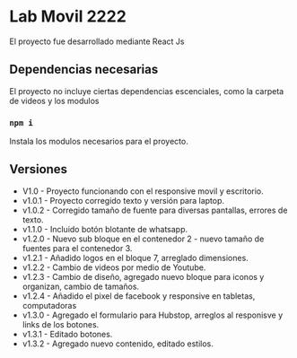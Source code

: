 # Lab Movil 2222

El proyecto fue desarrollado mediante React Js

## Dependencias necesarias

El proyecto no incluye ciertas dependencias escenciales, como la carpeta de videos y los modulos

### `npm i`

Instala los modulos necesarios para el proyecto.

## Versiones

-   V1.0    -   Proyecto funcionando con el responsive movil y escritorio.
-   v1.0.1  -   Proyecto corregido texto y versión para laptop.
-   v1.0.2  -   Corregido tamaño de fuente para diversas pantallas, errores de texto.
-   v1.1.0  -   Incluido botón blotante de whatsapp.
-   v1.2.0  -   Nuevo sub bloque en el contenedor 2 - nuevo tamaño de fuentes para el contenedor 3.
-   v1.2.1  -   Añadido logos en el bloque 7, arreglado dimensiones.
-   v1.2.2  -   Cambio de videos por medio de Youtube.
-   v1.2.3  -   Cambio de diseño, agregado nuevo bloque para iconos y organizan, cambio de tamaños.   
-   v1.2.4  -   Añadido el pixel de facebook y responsive en tabletas, computadoras  
-   v1.3.0  -   Agregado el formulario para Hubstop, arreglos al responisve y links de los botones.
-   v1.3.1  -   Editado botones.
-   v1.3.2  -   Agregado nuevo contenido, editado estilos.